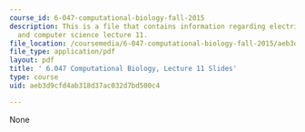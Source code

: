 ```yaml
---
course_id: 6-047-computational-biology-fall-2015
description: This is a file that contains information regarding electrical engineering
  and computer science lecture 11.
file_location: /coursemedia/6-047-computational-biology-fall-2015/aeb3d9cfd4ab318d37ac032d7bd500c4_MIT6_047F15_Lecture11.pdf
file_type: application/pdf
layout: pdf
title: ' 6.047 Computational Biology, Lecture 11 Slides'
type: course
uid: aeb3d9cfd4ab318d37ac032d7bd500c4

---
```

None